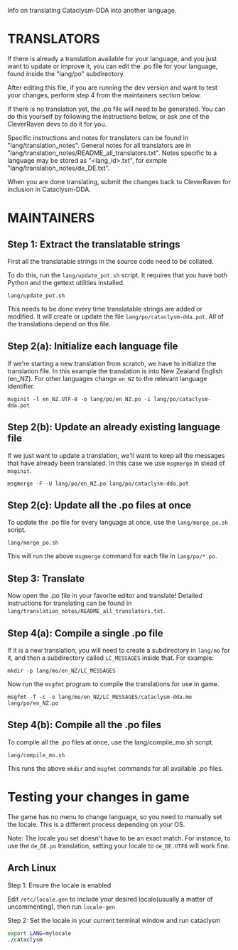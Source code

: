 Info on translating Cataclysm-DDA into another language.


TRANSLATORS
===========

If there is already a translation available for your language,
and you just want to update or improve it,
you can edit the .po file for your language,
found inside the "lang/po" subdirectory.

After editing this file,
if you are running the dev version and want to test your changes,
perform step 4 from the maintainers section below.

If there is no translation yet,
the .po file will need to be generated.
You can do this yourself by following the instructions below,
or ask one of the CleverRaven devs to do it for you.

Specific instructions and notes for translators can be found in
"lang/translation_notes".
General notes for all translators are in
"lang/translation_notes/README_all_translators.txt".
Notes specific to a language may be stored as "<lang_id>.txt",
for exmple "lang/translation_notes/de_DE.txt".

When you are done translating,
submit the changes back to CleverRaven for inclusion in Cataclysm-DDA.


MAINTAINERS
===========


Step 1: Extract the translatable strings
----------------------------------------

First all the translatable strings in the source code need to be collated.

To do this, run the `lang/update_pot.sh` script.
It requires that you have both Python and the gettext utilities installed.

    lang/update_pot.sh

This needs to be done every time translatable strings are added or modified.
It will create or update the file `lang/po/cataclysm-dda.pot`.
All of the translations depend on this file.


Step 2(a): Initialize each language file
----------------------------------------

If we're starting a new translation from scratch,
we have to initialize the translation file.
In this example the translation is into New Zealand English (en_NZ).
For other languages change `en_NZ` to the relevant language identifier.

    msginit -l en_NZ.UTF-8 -o lang/po/en_NZ.po -i lang/po/cataclysm-dda.pot


Step 2(b): Update an already existing language file
---------------------------------------------------

If we just want to update a translation,
we'll want to keep all the messages that have already been translated.
In this case we use `msgmerge` in stead of `msginit`.

    msgmerge -F -U lang/po/en_NZ.po lang/po/cataclysm-dda.pot


Step 2(c): Update all the .po files at once
-------------------------------------------

To update the .po file for every language at once,
use the `lang/merge_po.sh` script.

    lang/merge_po.sh

This will run the above `msgmerge` command for each file in `lang/po/*.po`.


Step 3: Translate
-----------------

Now open the .po file in your favorite editor and translate!
Detailed instructions for translating can be found in
`lang/translation_notes/README_all_translators.txt`.


Step 4(a): Compile a single .po file
------------------------------------

If it is a new translation,
you will need to create a subdirectory in `lang/mo` for it,
and then a subdirectory called `LC_MESSAGES` inside that.
For example:

    mkdir -p lang/mo/en_NZ/LC_MESSAGES

Now run the `msgfmt` program to compile the translations for use in game.

    msgfmt -f -c -o lang/mo/en_NZ/LC_MESSAGES/cataclysm-dda.mo lang/po/en_NZ.po


Step 4(b): Compile all the .po files
------------------------------------

To compile all the .po files at once,
use the lang/compile_mo.sh script.

    lang/compile_mo.sh

This runs the above `mkdir` and `msgfmt` commands for all available .po files.



Testing your changes in game
============================

The game has no menu to change language,
so you need to manually set the locale.
This is a different process depending on your OS.

Note: The locale you set doesn't have to be an exact match.
For instance, to use the `de_DE.po` translation,
setting your locale to `de_DE.UTF8` will work fine.

Arch Linux
----------

Step 1: Ensure the locale is enabled

Edit `/etc/locale.gen` to include your desired locale(usually a matter of uncommenting),
then run `locale-gen`

Step 2: Set the locale in your current terminal window and run cataclysm

```bash
export LANG=mylocale
./cataclysm
```
